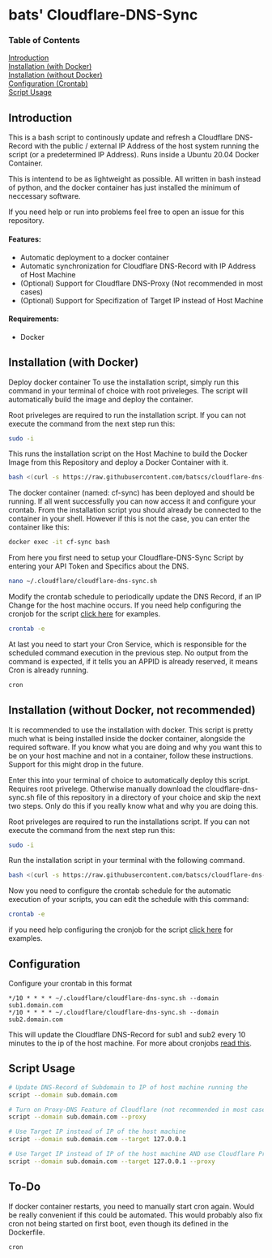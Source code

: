 # bats' Cloudflare-DNS-Sync
### Table of Contents  
[Introduction](#introduction)  
[Installation (with Docker)](#docker-installation)  
[Installation (without Docker)](#installation)  
[Configuration (Crontab)](#configuration)  
[Script Usage](#script)  

<a name="introduction"/>

## Introduction
This is a bash script to continously update and refresh a Cloudflare DNS-Record with the public / external IP Address of the host system running the script (or a predetermined IP Address).
Runs inside a Ubuntu 20.04 Docker Container.

This is intentend to be as lightweight as possible. All written in bash instead of python, and the docker container has just installed the minimum of neccessary software.

If you need help or run into problems feel free to open an issue for this repository.

#### Features:
- Automatic deployment to a docker container
- Automatic synchronization for Cloudflare DNS-Record with IP Address of Host Machine
- (Optional) Support for Cloudflare DNS-Proxy (Not recommended in most cases)
- (Optional) Support for Specifization of Target IP instead of Host Machine

#### Requirements:
- Docker

<a name="docker-installation"/>

## Installation (with Docker)
Deploy docker container
To use the installation script, simply run this command in your terminal of choice with root priveleges. The script will automatically build the image and deploy the container.

Root priveleges are required to run the installation script. If you can not execute the command from the next step run this:
```bash
sudo -i
```

This runs the installation script on the Host Machine to build the Docker Image from this Repository and deploy a Docker Container with it.
```bash
bash <(curl -s https://raw.githubusercontent.com/batscs/cloudflare-dns-sync/main/docker.sh)
```

The docker container (named: cf-sync) has been deployed and should be running. If all went successfully you can now access it and configure your crontab.
From the installation script you should already be connected to the container in your shell. However if this is not the case, you can enter the container like this:
```bash
docker exec -it cf-sync bash
```

From here you first need to setup your Cloudflare-DNS-Sync Script by entering your API Token and Specifics about the DNS.
```bash
nano ~/.cloudflare/cloudflare-dns-sync.sh
```

Modify the crontab schedule to periodically update the DNS Record, if an IP Change for the host machine occurs.
If you need help configuring the cronjob for the script [click here](#configuration) for examples.
```bash
crontab -e
```

At last you need to start your Cron Service, which is responsible for the scheduled command execution in the previous step.
No output from the command is expected, if it tells you an APPID is already reserved, it means Cron is already running.
```bash
cron
```

<a name="installation"/>  

## Installation (without Docker, not recommended)

It is recommended to use the installation with docker. This script is pretty much what is being installed inside the docker container, alongside the required software. If you know what you are doing and why you want this to be on your host machine and not in a container, follow these instructions. Support for this might drop in the future.
  
Enter this into your terminal of choice to automatically deploy this script. Requires root privelege.
Otherwise manually download the cloudflare-dns-sync.sh file of this repository in a directory of your choice and skip the next two steps.
Only do this if you really know what and why you are doing this.

Root priveleges are required to run the installations script. If you can not execute the command from the next step run this:
```bash
sudo -i
```

Run the installation script in your terminal with the following command.
```bash
bash <(curl -s https://raw.githubusercontent.com/batscs/cloudflare-dns-sync/main/deploy.sh)
```

Now you need to configure the crontab schedule for the automatic execution of your scripts, you can edit the schedule with this command:
```bash
crontab -e
```
if you need help configuring the cronjob for the script [click here](#configuration) for examples.

<a name="configuration"/>

## Configuration

Configure your crontab in this format
```
*/10 * * * * ~/.cloudflare/cloudflare-dns-sync.sh --domain sub1.domain.com
*/10 * * * * ~/.cloudflare/cloudflare-dns-sync.sh --domain sub2.domain.com
```
This will update the Cloudflare DNS-Record for sub1 and sub2 every 10 minutes to the ip of the host machine.
For more about cronjobs [read this](https://ostechnix.com/a-beginners-guide-to-cron-jobs/).

<a name="script"/>

## Script Usage
```bash
# Update DNS-Record of Subdomain to IP of host machine running the 
script --domain sub.domain.com

# Turn on Proxy-DNS Feature of Cloudflare (not recommended in most cases)
script --domain sub.domain.com --proxy

# Use Target IP instead of IP of the host machine
script --domain sub.domain.com --target 127.0.0.1

# Use Target IP instead of IP of the host machine AND use Cloudflare Proxy
script --domain sub.domain.com --target 127.0.0.1 --proxy
``` 

## To-Do
If docker container restarts, you need to manually start cron again. Would be really convenient if this could be automated. This would probably also fix cron not being started on first boot, even though its defined in the Dockerfile.
```
cron
```
